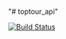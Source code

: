"# toptour_api" 


[![Build Status](https://travis-ci.org/kjartab/toptour-sync.svg?branch=master)](https://travis-ci.org/kjartab/toptour-sync)